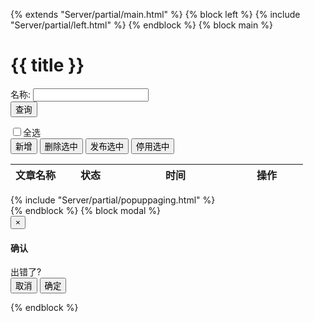 {% extends "Server/partial/main.html" %} {% block left %} {% include "Server/partial/left.html" %} {% endblock %} {% block main %}
<div class="title">
    <h1>
        {{ title }}
    </h1>
</div>
<div class="panel panel-default mainModal">
    <div class="panel-body">
        <form id="InfoSearch">
            <div class="row form-horizontal">
                <div class="col-md-4">
                    <div class="form-group">
                        <label for="name" class="control-label">名称:</label>
                        <input type="text" maxlength="30" class="form-control" name="name" id="name">
                    </div>
                </div>
                <div class="col-md-8">
                    <button type="button" id="btnSearch" class="btn btn-primary panelButton">查询</button>
                </div>
            </div>
        </form>
    </div>
</div>
<div class="toolbar">
    <div class="toolbar-list form-inline">
        <div class="checkbox">
            <label>
                <input type="checkbox" id="selectAll">全选
            </label>
        </div>
        <button id="btnAdd" class="btn btn-default btn-sm">新增</button>
        <button id="btnDeleteAll" class="btn btn-default btn-sm">删除选中</button>
        <button id="btnPublishAll" class="btn btn-default btn-sm">发布选中</button>
        <button id="btnStopAll" class="btn btn-default btn-sm">停用选中</button>
    </div>
</div>
<div class="content mainModal">
    <table class="table table-striped">
        <thead>
            <tr>
                <th>文章名称</th>
                <th style="width:80px">状态</th>
                <th style="width:160px">时间</th>
                <th style="width:100px">操作</th>
            </tr>
        </thead>
        <tbody id="gridBody">
        </tbody>
    </table>
</div>
<div id="mainModal">
    <input type="hidden" id="total" value="0" />
    <input type="hidden" id="page" value="0" /> {% include "Server/partial/popuppaging.html" %}
</div> {% endblock %} {% block modal %}

<!-- Modal -->
<div class="modal fade bs-example-modal-sm" id="confirmModal" tabindex="-1" role="dialog" aria-labelledby="myModalLabel">
    <div class="modal-dialog modal-sm" role="document">
        <div class="modal-content">
            <div class="modal-header">
                <button type="button" class="close" data-dismiss="modal" aria-label="Close"><span aria-hidden="true">&times;</span></button>
                <h4 class="modal-title" id="confirmModalLabel">确认</h4>
            </div>
            <div class="modal-body">
                出错了?
            </div>
            <div class="modal-footer">
                <button type="button" class="btn btn-default" data-dismiss="modal">取消</button>
                <button type="button" id="btnConfirmSave" class="btn btn-primary">确定</button>
            </div>
        </div>
    </div>
</div>

<script type="text/javascript" src="/default/assets/js/Server/#name#List.js?v=1.000"></script>
<script type="text/javascript" src="/default/assets/js/moment.js"></script>
{% endblock %}